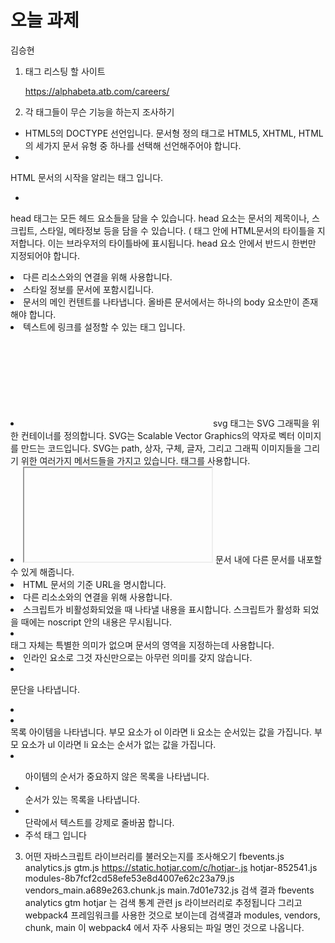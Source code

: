 # 오늘 과제
 김승현

 1. 태그 리스팅 할 사이트

    https://alphabeta.atb.com/careers/


 2. 각 태그들이 무슨 기능을 하는지 조사하기

   - <!DOCTYPE html> HTML5의 DOCTYPE 선언입니다. 문서형 정의 태그로 HTML5, XHTML, HTML의 세가지 문서 유형 중 하나를 선택해 선언해주어야 합니다. 
   - <html></html>
   HTML 문서의 시작을 알리는 태그 입니다.
   - <head></head>
   head 태그는 모든 헤드 요소들을 담을 수 있습니다. head 요소는 문서의 제목이나, 스크립트, 스타일, 메타정보 등을 담을 수 있습니다.
   (<head> 태그 안에 <title>, <style>, <base>, <link>, <meta>, <script>, <noscript> 가 들어갈 수 있음)
 - <meta>
   meta 요소는 title, base, link, style, script 요소로 표현할 수 없는 다양한 종류의 메타데이터를 표현합니다. 주로 charset="utf-8" 을 사용하여 다국어 지원
   설정을 해줍니다.
 - <script></script>
   동적 스크립트와 데이터 블럭을 문서에 포함시킵니다.
 - <title></title>
   HTML문서의 타이틀을 지저합니다. 이는 브라우저의 타이틀바에 표시됩니다.
   head 요소 안에서 반드시 한번만 지정되어야 합니다.
 - <link>
   다른 리소스와의 연결을 위해 사용합니다.
 - <style></style>
   스타일 정보를 문서에 포함시킵니다.
 - <body></body>
   문서의 메인 컨텐트를 나타냅니다.
   올바른 문서에서는 하나의 body 요소만이 존재해야 합니다.
 - <a>
   텍스트에 링크를 설정할 수 있는 태그 입니다.
 - <svg></svg>
   svg 태그는 SVG 그래픽을 위한 컨테이너를 정의합니다. SVG는 Scalable Vector Graphics의 약자로 벡터 이미지를 만드는 코드입니다.
   SVG는 path, 상자, 구체, 글자, 그리고 그래픽 이미지들을 그리기 위한 여러가지 메서드들을 가지고 있습니다.
   <path></path><g></g> 태그를 사용합니다.
 - <iframe></iframe>
    문서 내에 다른 문서를 내포할 수 있게 해줍니다.
 - <base>
    HTML 문서의 기준 URL을 명시합니다.
 - <link>
    다른 리소소와의 연결을 위해 사용합니다.
 - <noscript>
    스크립트가 비활성화되었을 때 나타낼 내용을 표시합니다. 스크립트가 활성화 되었을 때에는 noscript 안의 내용은 무시됩니다.
 - <div></div>
    태그 자체는 특별한 의미가 없으며 문서의 영역을 지정하는데 사용합니다.
 - <span>
    인라인 요소로 그것 자신만으로는 아무런 의미를 갖지 않습니다.
 - <p>
    문단을 나타냅니다.
 - <li></li>
    목록 아이템을 나타냅니다. 
    부모 요소가 ol 이라면 li 요소는 순서있는 값을 가집니다. 
    부모 요소가 ul 이라면 li 요소는 순서가 없는 값을 가집니다.
 - <ul> 
    아이템의 순서가 중요하지 않은 목록을 나타냅니다.
 - <ol></ol>
    순서가 있는 목록을 나타냅니다.
 - <br>
    단락에서 텍스트를 강제로 줄바꿈 합니다.
 - <!--...-->  
    주석 태그 입니다
    
    
 3. 어떤 자바스크립트 라이브러리를 불러오는지를 조사해오기
    fbevents.js
    analytics.js
    gtm.js
    https://static.hotjar.com/c/hotjar-.js
    hotjar-852541.js
    modules-8b7fcf2cd58efe53e8d4007e62c23a79.js
    vendors_main.a689e263.chunk.js
    main.7d01e732.js
    검색 결과 fbevents analytics gtm hotjar 는 검색 통계 관련 js 라이브러리로 추정됩니다
    그리고 webpack4 프레임워크를 사용한 것으로 보이는데 검색결과 modules, vendors, chunk, main 이 webpack4 에서 자주 사용되는 파일 명인 것으로 나옵니다.

